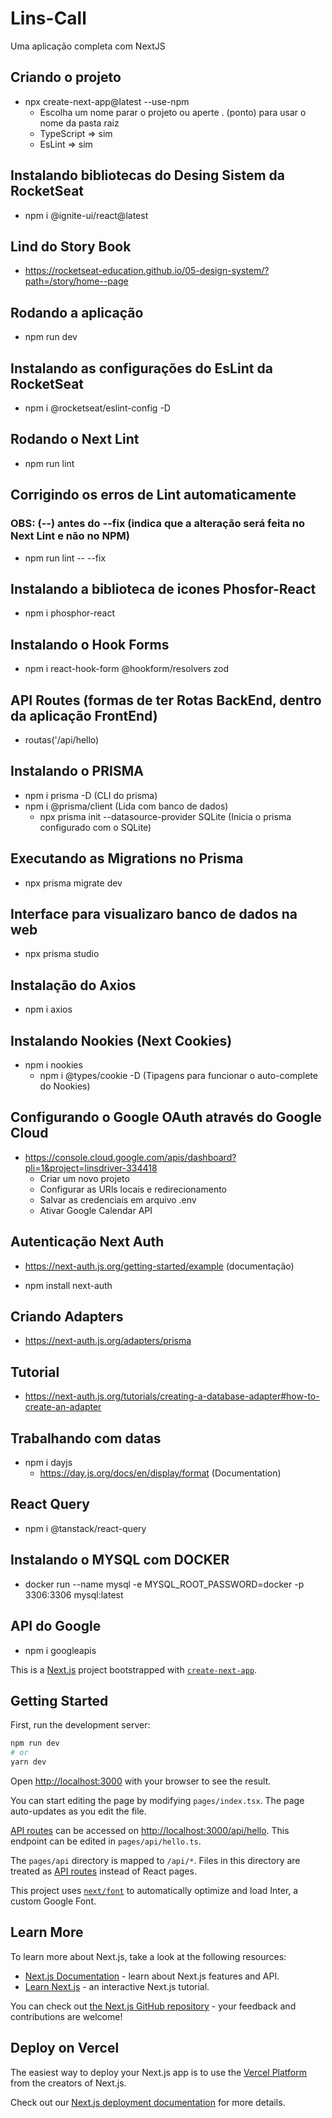 # Lins-Call
Uma aplicação completa com NextJS

## Criando o projeto
- npx create-next-app@latest --use-npm
  - Escolha um nome parar o projeto ou aperte . (ponto) para usar o nome da pasta raiz
  - TypeScript  => sim
  - EsLint      => sim

## Instalando bibliotecas do Desing Sistem da RocketSeat
- npm i @ignite-ui/react@latest

## Lind do Story Book
- https://rocketseat-education.github.io/05-design-system/?path=/story/home--page

## Rodando a aplicação
- npm run dev

## Instalando as configurações do EsLint da RocketSeat
- npm i @rocketseat/eslint-config -D

## Rodando o Next Lint
- npm run lint

## Corrigindo os erros de Lint automaticamente 
### OBS: (--) antes do --fix (indica que a alteração será feita no Next Lint e não no NPM)
- npm run lint -- --fix

## Instalando a biblioteca de icones Phosfor-React
- npm i phosphor-react

## Instalando o Hook Forms
- npm i react-hook-form @hookform/resolvers zod

## API Routes (formas de ter Rotas BackEnd, dentro da aplicação FrontEnd)
- routas('/api/hello)

## Instalando o PRISMA
- npm i prisma -D (CLI do prisma)
- npm i @prisma/client (Lida com banco de dados)
  - npx prisma init --datasource-provider SQLite (Inicia o prisma configurado com o SQLite)

## Executando as Migrations no Prisma
- npx prisma migrate dev

## Interface para visualizaro banco de dados na web
- npx prisma studio

## Instalação do Axios
- npm i axios

## Instalando Nookies (Next Cookies)
- npm i nookies
  - npm i @types/cookie -D (Tipagens para funcionar o auto-complete do Nookies)

## Configurando o Google OAuth através do Google Cloud
- https://console.cloud.google.com/apis/dashboard?pli=1&project=linsdriver-334418
  - Criar um novo projeto
  - Configurar as URls locais e redirecionamento
  - Salvar as credenciais em arquivo .env
  - Ativar Google Calendar API

## Autenticação Next Auth
- https://next-auth.js.org/getting-started/example (documentação)

- npm install next-auth

## Criando Adapters
- https://next-auth.js.org/adapters/prisma

## Tutorial
- https://next-auth.js.org/tutorials/creating-a-database-adapter#how-to-create-an-adapter

## Trabalhando com datas 
- npm i dayjs 
  - https://day.js.org/docs/en/display/format (Documentation)

## React Query
- npm i @tanstack/react-query

## Instalando o MYSQL com DOCKER
- docker run --name mysql -e MYSQL_ROOT_PASSWORD=docker -p 3306:3306 mysql:latest

## API do Google
- npm i googleapis



This is a [Next.js](https://nextjs.org/) project bootstrapped with [`create-next-app`](https://github.com/vercel/next.js/tree/canary/packages/create-next-app).

## Getting Started

First, run the development server:

```bash
npm run dev
# or
yarn dev
```

Open [http://localhost:3000](http://localhost:3000) with your browser to see the result.

You can start editing the page by modifying `pages/index.tsx`. The page auto-updates as you edit the file.

[API routes](https://nextjs.org/docs/api-routes/introduction) can be accessed on [http://localhost:3000/api/hello](http://localhost:3000/api/hello). This endpoint can be edited in `pages/api/hello.ts`.

The `pages/api` directory is mapped to `/api/*`. Files in this directory are treated as [API routes](https://nextjs.org/docs/api-routes/introduction) instead of React pages.

This project uses [`next/font`](https://nextjs.org/docs/basic-features/font-optimization) to automatically optimize and load Inter, a custom Google Font.

## Learn More

To learn more about Next.js, take a look at the following resources:

- [Next.js Documentation](https://nextjs.org/docs) - learn about Next.js features and API.
- [Learn Next.js](https://nextjs.org/learn) - an interactive Next.js tutorial.

You can check out [the Next.js GitHub repository](https://github.com/vercel/next.js/) - your feedback and contributions are welcome!

## Deploy on Vercel

The easiest way to deploy your Next.js app is to use the [Vercel Platform](https://vercel.com/new?utm_medium=default-template&filter=next.js&utm_source=create-next-app&utm_campaign=create-next-app-readme) from the creators of Next.js.

Check out our [Next.js deployment documentation](https://nextjs.org/docs/deployment) for more details.
